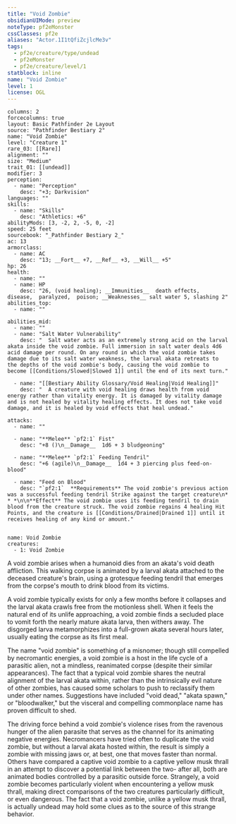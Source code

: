 ```yaml
---
title: "Void Zombie"
obsidianUIMode: preview
noteType: pf2eMonster
cssClasses: pf2e
aliases: "Actor.1I1tQfiZcjlcMe3v" 
tags:
  - pf2e/creature/type/undead
  - pf2eMonster
  - pf2e/creature/level/1
statblock: inline
name: "Void Zombie"
level: 1
license: OGL
---
```


```statblock
columns: 2
forcecolumns: true
layout: Basic Pathfinder 2e Layout
source: "Pathfinder Bestiary 2"
name: "Void Zombie"
level: "Creature 1"
rare_03: [[Rare]]
alignment: ""
size: "Medium"
trait_01: [[undead]]
modifier: 3
perception:
  - name: "Perception"
    desc: "+3; Darkvision"
languages: ""
skills:
  - name: "Skills"
    desc: "Athletics: +6"
abilityMods: [3, -2, 2, -5, 0, -2]
speed: 25 feet
sourcebook: "_Pathfinder Bestiary 2_"
ac: 13
armorclass:
  - name: AC
    desc: "13; __Fort__ +7, __Ref__ +3, __Will__ +5"
hp: 26
health:
  - name: ""
  - name: HP
    desc: "26, (void healing); __Immunities__  death effects,  disease,  paralyzed,  poison; __Weaknesses__ salt water 5, slashing 2"
abilities_top:
  - name: ""

abilities_mid:
  - name: ""
  - name: "Salt Water Vulnerability"
    desc: "  Salt water acts as an extremely strong acid on the larval akata inside the void zombie. Full immersion in salt water deals 4d6 acid damage per round. On any round in which the void zombie takes damage due to its salt water weakness, the larval akata retreats to the depths of the void zombie's body, causing the void zombie to become [[Conditions/Slowed|Slowed 1]] until the end of its next turn."

  - name: "[[Bestiary Ability Glossary/Void Healing|Void Healing]]"
    desc: "  A creature with void healing draws health from void energy rather than vitality energy. It is damaged by vitality damage and is not healed by vitality healing effects. It does not take void damage, and it is healed by void effects that heal undead."

attacks:
  - name: ""

  - name: "**Melee** `pf2:1` Fist"
    desc: "+8 ()\n__Damage__  1d6 + 3 bludgeoning"

  - name: "**Melee** `pf2:1` Feeding Tendril"
    desc: "+6 (agile)\n__Damage__  1d4 + 3 piercing plus feed-on-blood"

  - name: "Feed on Blood"
    desc: "`pf2:1`  **Requirements** The void zombie's previous action was a successful feeding tendril Strike against the target creature\n* * *\n\n**Effect** The void zombie uses its feeding tendril to drain blood from the creature struck. The void zombie regains 4 healing Hit Points, and the creature is [[Conditions/Drained|Drained 1]] until it receives healing of any kind or amount."
 
```

```encounter-table
name: Void Zombie
creatures:
  - 1: Void Zombie
```



A void zombie arises when a humanoid dies from an akata's void death affliction. This walking corpse is animated by a larval akata attached to the deceased creature's brain, using a grotesque feeding tendril that emerges from the corpse's mouth to drink blood from its victims.

A void zombie typically exists for only a few months before it collapses and the larval akata crawls free from the motionless shell. When it feels the natural end of its unlife approaching, a void zombie finds a secluded place to vomit forth the nearly mature akata larva, then withers away. The disgorged larva metamorphizes into a full-grown akata several hours later, usually eating the corpse as its first meal.

The name "void zombie" is something of a misnomer; though still compelled by necromantic energies, a void zombie is a host in the life cycle of a parasitic alien, not a mindless, reanimated corpse (despite their similar appearances). The fact that a typical void zombie shares the neutral alignment of the larval akata within, rather than the intrinsically evil nature of other zombies, has caused some scholars to push to reclassify them under other names. Suggestions have included "void dead," "akata spawn," or "bloodwalker," but the visceral and compelling commonplace name has proven difficult to shed.

The driving force behind a void zombie's violence rises from the ravenous hunger of the alien parasite that serves as the channel for its animating negative energies. Necromancers have tried often to duplicate the void zombie, but without a larval akata hosted within, the result is simply a zombie with missing jaws or, at best, one that moves faster than normal. Others have compared a captive void zombie to a captive yellow musk thrall in an attempt to discover a potential link between the two- after all, both are animated bodies controlled by a parasitic outside force. Strangely, a void zombie becomes particularly violent when encountering a yellow musk thrall, making direct comparisons of the two creatures particularly difficult, or even dangerous. The fact that a void zombie, unlike a yellow musk thrall, is actually undead may hold some clues as to the source of this strange behavior.
